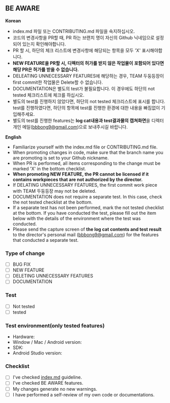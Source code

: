 ## BE AWARE

**Korean**

*   index.md 파일 또는 CONTRIBUTING.md 파일을 숙지하십시오.
*   코드의 변경사항을 PR할 때, PR 하는 브랜치 명이 자신의 Github 닉네임으로 설정되어 있는지 확인해야합니다.
*   PR 할 시, 하단의 체크 리스트에 변경사항에 해당되는 항목을 모두 'X' 표시해야합니다. 
*   **NEW FEATURE을 PR할 시, 디렉터의 허가를 받지 않은 작업물이 포함되어 있다면 해당 PR은 허가를 받을 수 없습니다.**
*   DELEATING UNNECESSARY FEATURES에 해당하는 경우, TEAM 두둥등장이 first commit한 작업물은 Delete할 수 없습니다.
*   DOCUMENTATION은 별도의 test가 불필요합니다. 이 경우에도 하단의 not tested 체크리스트에 체크를 하십시오.
*   별도의 test를 진행하지 않았다면, 하단의 not tested 체크리스트에 표시를 합니다. test를 진행하였다면, 하단의 항목에 test를 진행한 환경에 대한 내용을 빠짐없이 기입해주세요.
*   별도의 test를 진행한 features는 **log cat내용과 test결과물의 캡쳐화면**을 디렉터 개인 메일(bbbong9@gmail.com)으로 보내주시길 바랍니다. 


**English**

*   Familiarize yourself with the index.md file or CONTRIBUTING.md file.
*   When promoting changes in code, make sure that the branch name you are promoting is set to your Github nickname.
*   When PR is performed, all items corresponding to the change must be marked 'X' in the bottom checklist.
*   **When promoting NEW FEATURE, the PR cannot be licensed if it contains workpieces that are not authorized by the director.**
*   If DELATING UNNECESSARY FEATURES, the first commit work piece with TEAM 두둥등장 may not be deleted.
*   DOCUMENTATION does not require a separate test. In this case, check the not tested checklist at the bottom.
*   If a separate test has not been performed, mark the not tested checklist at the bottom. If you have conducted the test, please fill out the item below with the details of the environment where the test was conducted.
*   Please send the capture screen of **the log cat contents and test result** to the director's personal mail (bbbong9@gmail.com) for the features that conducted a separate test.

### Type of change

- [ ] BUG FIX
- [ ] NEW FEATURE
- [ ] DELETING UNNECESSARY FEATURES
- [ ] DOCUMENTATION

### Test

- [ ] Not tested
- [ ] tested

### Test environment(only tested features)

*   Hardware:
*   Window / Mac / Android version:
*   SDK:
*   Android Studio version:

### Checklist

- [ ] I've checked [index.md](index.md) guideline.
- [ ] I've checked BE AWARE features.
- [ ] My changes generate no new warnings.
- [ ] I have performed a self-review of my own code or documentations.
